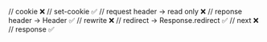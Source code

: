 // cookie ❌
// set-cookie ✅
// request header -> read only ❌
// reponse header -> Header ✅
// rewrite ❌
// redirect -> Response.redirect ✅
// next ❌
// response ✅